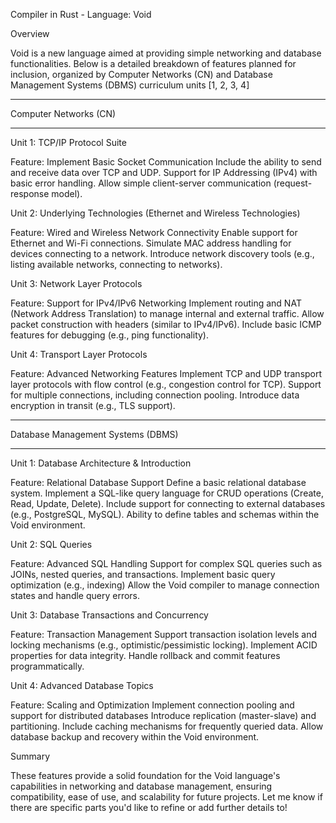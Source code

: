 Compiler in Rust - Language: Void

Overview

Void is a new language aimed at providing simple networking and database functionalities. Below is a detailed breakdown of features planned for inclusion, organized by Computer Networks (CN) and Database Management Systems (DBMS) curriculum units [1, 2, 3, 4]


----------------------------------------------------------------------------------------------------

Computer Networks (CN)

----------------------------------------------------------------------------------------------------

Unit 1: TCP/IP Protocol Suite

Feature: Implement Basic Socket Communication 
Include the ability to send and receive data over TCP and UDP.
Support for IP Addressing (IPv4) with basic error handling.
Allow simple client-server communication (request-response model).

Unit 2: Underlying Technologies (Ethernet and Wireless Technologies)

Feature: Wired and Wireless Network Connectivity
Enable support for Ethernet and Wi-Fi connections.
Simulate MAC address handling for devices connecting to a network.
Introduce network discovery tools (e.g., listing available networks, connecting to networks).

Unit 3: Network Layer Protocols

Feature: Support for IPv4/IPv6 Networking
Implement routing and NAT (Network Address Translation) to manage internal and external traffic.
Allow packet construction with headers (similar to IPv4/IPv6).
Include basic ICMP features for debugging (e.g., ping functionality).

Unit 4: Transport Layer Protocols

Feature: Advanced Networking Features
Implement TCP and UDP transport layer protocols with flow control (e.g., congestion control for TCP).
Support for multiple connections, including connection pooling.
Introduce data encryption in transit (e.g., TLS support).


----------------------------------------------------------------------------------------------------

Database Management Systems (DBMS)

----------------------------------------------------------------------------------------------------

Unit 1: Database Architecture & Introduction

Feature: Relational Database Support
Define a basic relational database system.
Implement a SQL-like query language for CRUD operations (Create, Read, Update, Delete).
Include support for connecting to external databases (e.g., PostgreSQL, MySQL).
Ability to define tables and schemas within the Void environment.

Unit 2: SQL Queries

Feature: Advanced SQL Handling
Support for complex SQL queries such as JOINs, nested queries, and transactions.
Implement basic query optimization (e.g., indexing)
Allow the Void compiler to manage connection states and handle query errors.

Unit 3: Database Transactions and Concurrency

Feature: Transaction Management
Support transaction isolation levels and locking mechanisms (e.g., optimistic/pessimistic locking).
Implement ACID properties for data integrity.
Handle rollback and commit features programmatically.

Unit 4: Advanced Database Topics

Feature: Scaling and Optimization
Implement connection pooling and support for distributed databases
Introduce replication (master-slave) and partitioning.
Include caching mechanisms for frequently queried data.
Allow database backup and recovery within the Void environment.

Summary

These features provide a solid foundation for the Void language's capabilities in networking and database management, ensuring compatibility, ease of use, and scalability for future projects. Let me know if there are specific parts you'd like to refine or add further details to!
